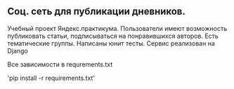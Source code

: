 ## Соц. сеть для публикации дневников.

Учебный проект Яндекс.практикума.
Пользователи имеют возможность публиковать статьи, подписываться 
на понравившихся авторов. Есть тематические группы.
Написаны юнит тесты.
Сервис реализован на Django

Все зависимости в requrements.txt

'pip install -r requirements.txt'


